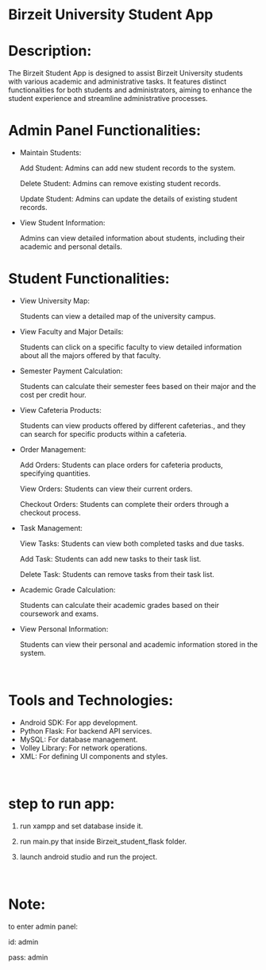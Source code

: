 # Birzeit University Student App

# Description:
The Birzeit Student App is designed to assist Birzeit University students with various academic and administrative tasks.
It features distinct functionalities for both students and administrators, aiming to enhance the student experience and streamline administrative processes.


# Admin Panel Functionalities:

 - Maintain Students:

   Add Student: Admins can add new student records to the system.

   Delete Student: Admins can remove existing student records.

   Update Student: Admins can update the details of existing student records.

 - View Student Information:

   Admins can view detailed information about students, including their academic and personal details.
&nbsp;
&nbsp;


# Student Functionalities:

- View University Map:

  Students can view a detailed map of the university campus.
  

- View Faculty and Major Details:
  
  Students can click on a specific faculty to view detailed information about all the majors offered by that faculty.
  

- Semester Payment Calculation:

  Students can calculate their semester fees based on their major and the cost per credit hour.
  

- View Cafeteria Products:

  Students can view products offered by different cafeterias., and they can search for specific products within a cafeteria.
  

- Order Management:

  Add Orders: Students can place orders for cafeteria products, specifying quantities.

  View Orders: Students can view their current orders.

  Checkout Orders: Students can complete their orders through a checkout process.


- Task Management:

  View Tasks: Students can view both completed tasks and due tasks.

  Add Task: Students can add new tasks to their task list.

  Delete Task: Students can remove tasks from their task list.


- Academic Grade Calculation:

  Students can calculate their academic grades based on their coursework and exams.


- View Personal Information:

  Students can view their personal and academic information stored in the system.

&nbsp;
# Tools and Technologies:

- Android SDK: For app development.
- Python Flask: For backend API services.
- MySQL: For database management.
- Volley Library: For network operations.
- XML: For defining UI components and styles.

&nbsp;
# step to run app:

1) run xampp and set database inside it.

2) run main.py that inside Birzeit_student_flask folder.

3) launch android studio and run the project.

&nbsp;
# Note: 

to enter admin panel:

id: admin

pass: admin
